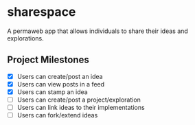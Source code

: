 # sharespace

A permaweb app that allows individuals to share their ideas and explorations.

## Project Milestones

- [x] Users can create/post an idea
- [x] Users can view posts in a feed
- [x] Users can stamp an idea
- [ ] Users can create/post a project/exploration
- [ ] Users can link ideas to their implementations
- [ ] Users can fork/extend ideas
